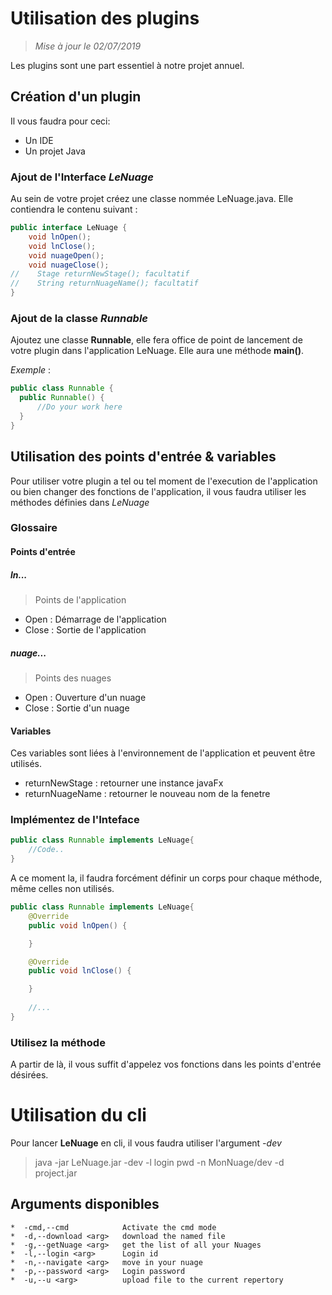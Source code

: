 # Utilisation des plugins
>*Mise à jour le 02/07/2019*

Les plugins sont une part essentiel à notre projet annuel.

## Création d'un plugin
Il vous faudra pour ceci:
- Un IDE
- Un projet Java

### Ajout de l'Interface *LeNuage*
Au sein de votre projet créez une classe nommée LeNuage.java.
Elle contiendra le  contenu suivant :
```java
public interface LeNuage {
    void lnOpen();
    void lnClose();
    void nuageOpen();
    void nuageClose();
//    Stage returnNewStage(); facultatif
//    String returnNuageName(); facultatif
}

```

### Ajout de la classe *Runnable*
Ajoutez une classe **Runnable**, 
elle fera office de point de lancement de votre plugin dans l'application LeNuage.
Elle aura  une méthode **main()**.

*Exemple* :
```java
public class Runnable {
  public Runnable() {
      //Do your work here
  }
}
```

## Utilisation des points d'entrée & variables
Pour utiliser votre plugin a tel ou tel moment de l'execution de l'application ou bien changer des fonctions de l'application, 
il vous faudra utiliser les méthodes définies dans *LeNuage*

### Glossaire
#### Points d'entrée
##### ln...
>Points de l'application
- Open : Démarrage de l'application
- Close : Sortie de l'application

##### nuage...
>Points des nuages
- Open : Ouverture d'un nuage
- Close : Sortie d'un nuage

#### Variables
Ces variables sont liées à l'environnement de l'application et peuvent être utilisés.
- returnNewStage : retourner une instance javaFx
- returnNuageName : retourner le nouveau nom de la fenetre

### Implémentez de l'Inteface
````java
public class Runnable implements LeNuage{
    //Code..
}
````
A ce moment la,  il faudra forcément définir un corps pour chaque méthode, même celles non utilisés.
````java
public class Runnable implements LeNuage{
    @Override
    public void lnOpen() {

    }

    @Override
    public void lnClose() {

    }
    
    //...
}
````

### Utilisez la méthode
A partir de là, il vous suffit d'appelez vos fonctions dans les points d'entrée désirées.


# Utilisation du cli
Pour lancer **LeNuage** en cli, il vous faudra utiliser l'argument *-dev*
> java -jar LeNuage.jar -dev -l login pwd -n MonNuage/dev -d project.jar

## Arguments disponibles
````
*  -cmd,--cmd            Activate the cmd mode
*  -d,--download <arg>   download the named file
*  -g,--getNuage <arg>   get the list of all your Nuages
*  -l,--login <arg>      Login id
*  -n,--navigate <arg>   move in your nuage
*  -p,--password <arg>   Login password
*  -u,--u <arg>          upload file to the current repertory
````
